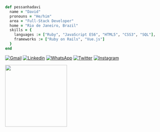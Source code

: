 ```ruby
def pessanhadavi
  name = "David"
  pronouns = "He/him"
  area = "Full-Stack Developer"
  home = "Rio de Janeiro, Brazil"
  skills = {
    languages := ["Ruby", "JavaScript ES6", "HTML5", "CSS3", "SQL"],
    frameworks := ["Ruby on Rails", "Vue.js"]
  }
end
```
[![Gmail](https://img.shields.io/badge/-Gmail-FF0000?style=flat-square&labelColor=FF0000&logo=gmail&logoColor=white)](mailto:davidppessanha@gmail.com)
[![Linkedin](https://img.shields.io/badge/-Linkedin-0e76a8?style=flat-square&logo=Linkedin&logoColor=white)](https://www.linkedin.com/in/david-pessanha-580891204/)
[![WhatsApp](https://img.shields.io/badge/WhatsApp-25D366?=flat-square&logo=whatsapp&logoColor=white)](https://api.whatsapp.com/send?phone=5521998863154)
[![Twitter](https://img.shields.io/badge/Twitter-1DA1F2?=flat-square&logo=twitter&logoColor=white)](https://twitter.com/pessanha_davi)
[![Instagram](https://img.shields.io/badge/-Instagram-DF0174?style=flat-square&labelColor=DF0174&logo=instagram&logoColor=white)](https://www.instagram.com/pessanhadavi/)

<img src="https://64.media.tumblr.com/1141fd65af16df19bd8059277dbc3e14/ef1bff50b608e930-6d/s400x600/8368ffbfb15ad6a62d23a5c335abe65e78e431f3.gif" width="200px">
